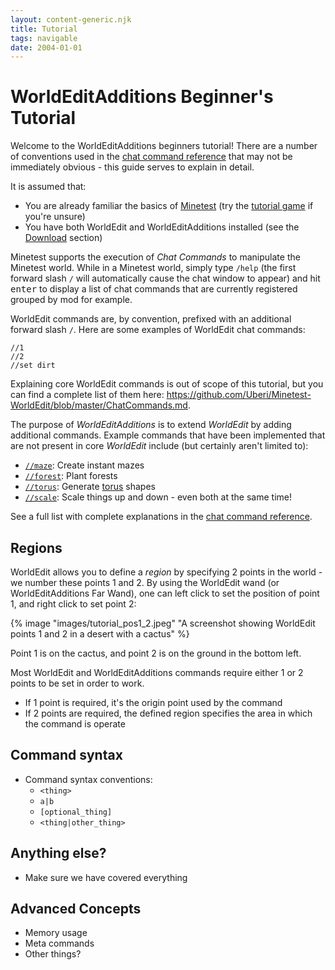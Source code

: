 ```yaml
---
layout: content-generic.njk
title: Tutorial
tags: navigable
date: 2004-01-01
---
```


# WorldEditAdditions Beginner's Tutorial
Welcome to the WorldEditAdditions beginners tutorial! There are a number of conventions used in the [chat command reference](/Reference) that may not be immediately obvious - this guide serves to explain in detail.

It is assumed that:

 - You are already familiar the basics of [Minetest](https://www.minetest.net/) (try the [tutorial game](https://content.minetest.net/packages/Wuzzy/tutorial/) if you're unsure)
 - You have both WorldEdit and WorldEditAdditions installed (see the [Download](/#download) section)

Minetest supports the execution of _Chat Commands_ to manipulate the Minetest world. While in a Minetest world, simply type `/help` (the first forward slash `/` will automatically cause the chat window to appear) and hit <kbd>enter</kbd> to display a list of chat commands that are currently registered grouped by mod for example.

WorldEdit commands are, by convention, prefixed with an additional forward slash `/`. Here are some examples of WorldEdit chat commands:

```
//1
//2
//set dirt
```

Explaining core WorldEdit commands is out of scope of this tutorial, but you can find a complete list of them here: <https://github.com/Uberi/Minetest-WorldEdit/blob/master/ChatCommands.md>.

The purpose of _WorldEditAdditions_ is to extend _WorldEdit_ by adding additional commands. Example commands that have been implemented that are not present in core _WorldEdit_ include (but certainly aren't limited to):

 - [`//maze`](/Reference/#maze-replace_node-path_length-path_width-seed): Create instant mazes
 - [`//forest`](/Reference/#forest-density-sapling_a-chance_a-sapling_b-chance_b-sapling_n-chance_n-): Plant forests
 - [`//torus`](http://localhost:8080/Reference/#torus-major_radius-minor_radius-node_name-axesxy-hollow): Generate [torus](https://en.wikipedia.org/wiki/Torus) shapes
 - [`//scale`](/Reference/#scale-axis-scale_factor-factor_x-factor_y-factor_z-anchor_x-anchor_y-anchor_z): Scale things up and down - even both at the same time!

See a full list with complete explanations in the [chat command reference](/Reference).


## Regions
WorldEdit allows you to define a _region_ by specifying 2 points in the world - we number these points 1 and 2. By using the WorldEdit wand (or WorldEditAdditions Far Wand), one can left click to set the position of point 1, and right click to set point 2:

{% image "images/tutorial_pos1_2.jpeg" "A screenshot showing WorldEdit points 1 and 2 in a desert with a cactus" %}

Point 1 is on the cactus, and point 2 is on the ground in the bottom left.

Most WorldEdit and WorldEditAdditions commands require either 1 or 2 points to be set in order to work.

 - If 1 point is required, it's the origin point used by the command
 - If 2 points are required, the defined region specifies the area in which the command is operate


## Command syntax

 - Command syntax conventions:
	 - `<thing>`
	 - `a|b`
	 - `[optional_thing]`
	 - `<thing|other_thing>`


## Anything else?

 - Make sure we have covered everything


## Advanced Concepts

 - Memory usage
 - Meta commands
 - Other things?
